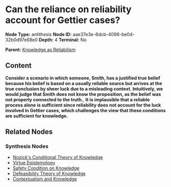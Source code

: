# Can the reliance on reliability account for Gettier cases?

**Node Type:** antithesis
**Node ID:** aae37e3e-6dcb-4098-be0d-32b0d97e68e0
**Depth:** 4
**Terminal:** No

**Parent:** [Knowledge as Reliabilism](knowledge-as-reliabilism-synthesis-7394a698-a878-4639-a841-a8d879499b49.md)

## Content

**Consider a scenario in which someone, Smith, has a justified true belief because his belief is based on a usually reliable source but arrives at the true conclusion by sheer luck due to a misleading context. Intuitively, we would judge that Smith does not know the proposition, as the belief was not properly connected to the truth.**, **It is implausible that a reliable process alone is sufficient since reliability does not account for the luck involved in Gettier cases, which challenges the view that these conditions are sufficient for knowledge.**

## Related Nodes

### Synthesis Nodes

- [Nozick's Conditional Theory of Knowledge](nozicks-conditional-theory-of-knowledge-synthesis-a5bb59f3-40b1-4cff-b9a2-2ea5807d0323.md)
- [Virtue Epistemology](virtue-epistemology-synthesis-67689cba-1f40-4f93-8235-0ea8e497b669.md)
- [Safety Condition on Knowledge](safety-condition-on-knowledge-synthesis-a00846d9-c280-492d-9979-d069f1a15d4c.md)
- [Defeasibility Theory of Knowledge](defeasibility-theory-of-knowledge-synthesis-3e385ac7-76ba-452d-aa67-1be6a4039ad6.md)
- [Contextualism and Knowledge](contextualism-and-knowledge-synthesis-e149b2f0-10fb-4877-ad9c-600914dd654c.md)

